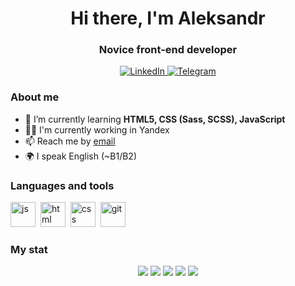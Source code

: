 <div id="header" align="center">
	<h1>Hi there, I'm Aleksandr</h1>
	<h3>Novice front-end developer</h3>
</div>

<div id="socials" align="center">
	<a href="https://www.linkedin.com/in/aleksandr-piletskii-669ab8243/">
		<img src="https://img.shields.io/badge/LinkedIn-blue?style=for-the-badge&logo=linkedin&logoColor=white" alt="LinkedIn"/>
	</a>
	<a href="https://t.me/aleksandrpiletskii">
		<img src="https://img.shields.io/badge/Telegram-blue?style=for-the-badge&logo=telegram&logoColor=white" alt="Telegram"/>
	</a>
</div>

### About me
- 🌱 I’m currently learning **HTML5, CSS (Sass, SCSS), JavaScript**
- :man_technologist: I'm currently working in Yandex
- 📫 Reach me by [email](mailto:aleksandrpiletskii@gmail.com)
- 🌍 I speak English (~B1/B2)

### Languages and tools
<img src="https://cdn.jsdelivr.net/gh/devicons/devicon/icons/javascript/javascript-original.svg" title="js" width="40" height="40"/>&nbsp;
<img src="https://cdn.jsdelivr.net/gh/devicons/devicon/icons/html5/html5-original.svg" title="html" width="40" height="40"/>&nbsp;
<img src="https://cdn.jsdelivr.net/gh/devicons/devicon/icons/css3/css3-original.svg" title="css" width="40" height="40"/>&nbsp;
<img src="https://cdn.jsdelivr.net/gh/devicons/devicon/icons/git/git-plain.svg" title="git" width="40" height="40"/>&nbsp;

### My stat
<div id="stat" align="center">
	<img src="https://github-profile-summary-cards.vercel.app/api/cards/profile-details?username=aleksandrpiletskii&theme=github_dark"/>
	<img src="https://github-profile-summary-cards.vercel.app/api/cards/most-commit-language?username=aleksandrpiletskii&theme=github_dark"/>
	<img src="https://github-profile-summary-cards.vercel.app/api/cards/stats?username=aleksandrpiletskii&theme=github_dark"/>
	<img src="http://github-profile-summary-cards.vercel.app/api/cards/repos-per-language?username=aleksandrpiletskii&theme=github_dark"/>
	<img src="http://github-profile-summary-cards.vercel.app/api/cards/productive-time?username=aleksandrpiletskii&theme=github_dark&utcOffset=8"/>
</div>
